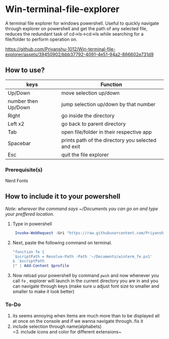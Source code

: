 # Win-terminal-file-explorer
A terminal file explorer for windows powershell. 
Useful to quickly navigate through explorer on powershell and get the path of any selected file, reduces the redundant task of
cd->ls->cd->ls while searching for a file/folder to perform operation on.





https://github.com/Priyanshu-1012/Win-terminal-file-explorer/assets/39450902/bbb37792-4091-4e51-94a2-866602e731d9






## How to use?

| keys  | Function |
| ------------- | ------------- |
| Up/Down  | move selection up/down  |
| number then Up/Down  | jump selection up/down by that number  |
| Right  | go inside the directory  |
| Left x2  | go back to parent directory |
| Tab  | open file/folder in their respective app |
| Spacebar  | prints path of the directory you selected and exit |
| Esc  | quit the file explorer  |

### Prerequisite(s)
 Nerd Fonts
 
 
## How to include it to your powershell
_Note: wherever the command says ~/Documents you can go on and type your preffered location._

1. Type in powershell
   ```powershell
    Invoke-WebRequest -Uri "https://raw.githubusercontent.com/Priyanshu-1012/Win-terminal-file-explorer/master/winterm_fe.ps1" | Select-Object -ExpandProperty Content | Out-File -FilePath ~/Documents/winterm_fe.ps1 -Encoding UTF8
   ```

2. Next, paste the following command on terminal.
    ```powershell
    "function fe {
    `$scriptPath = Resolve-Path -Path '~/Documents/winterm_fe.ps1'
    & `$scriptPath
   }" | Add-Content $profile
    ```
    
3. Now reload your powershell by command ```pwsh``` and now whenever you call ```fe``` , explorer will launch in the current directory you are in and you can navigate through keys
(make sure u adjust font size to smaller and smaller to make it look better)

### To-Do
1. its seems annoying when items are much more than to be displayed all at once on the console and if we wanna navigate through..fix it
2. include selection through name(alphabets)<br>
~3. include icons and color for different extensions~
